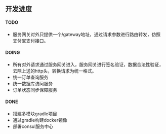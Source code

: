 ## 开发进度

#### TODO
- 服务网关对外只提供一个/gateway地址，通过请求参数进行路由转发，仿照支付宝支付接口。

#### DOING
- 所有对外请求通过服务网关进入，服务网关进行签名验证，数据合法性验证，去除上送的http头，转换请求为统一格式。
- 统一订单查询服务
- 统一数据库访问服务
- 订单状态同步保障服务

#### DONE
- 搭建多模块gradle项目
- 通过gradle构建docker镜像
- 部署consul服务中心
